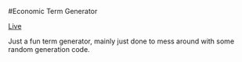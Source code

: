 #Economic Term Generator

[Live](https://projects.crunchyintheory.com/eco-term-generator)

Just a fun term generator, mainly just done to mess around with some random generation code.